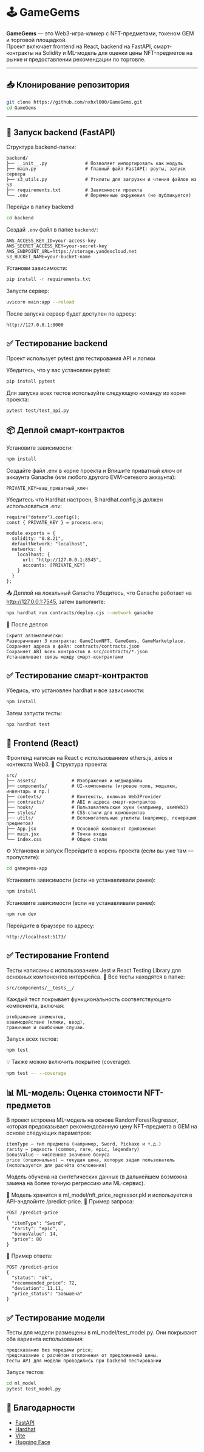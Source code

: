 # 🕹️ GameGems

**GameGems** — это Web3-игра-кликер с NFT-предметами, токеном GEM и торговой площадкой.  
Проект включает frontend на React, backend на FastAPI, смарт-контракты на Solidity и ML-модель для оценки цены NFT-предметов на рынке и предоставлении рекомендации по торговле.

---

## 📥 Клонирование репозитория

```bash
git clone https://github.com/nxhxl000/GameGems.git
cd GameGems
```

---

## 🚀 Запуск backend (FastAPI)

Структура backend-папки:
```
backend/
├── __init__.py              # Позволяет импортировать как модуль
├── main.py                  # Главный файл FastAPI: роуты, запуск сервера
├── s3_utils.py              # Утилиты для загрузки и чтения файлов из S3
├── requirements.txt         # Зависимости проекта
└── .env                     # Переменные окружения (не публикуется)
```


Перейди в папку backend
```bash
cd backend
```

Создай `.env` файл в папке `backend/`:

```env
AWS_ACCESS_KEY_ID=your-access-key
AWS_SECRET_ACCESS_KEY=your-secret-key
AWS_ENDPOINT_URL=https://storage.yandexcloud.net
S3_BUCKET_NAME=your-bucket-name
```

Установи зависимости:

```bash
pip install -r requirements.txt
```

Запусти сервер:

```bash
uvicorn main:app --reload
```

После запуска сервер будет доступен по адресу:
```
http://127.0.0.1:8000
```
## ✅ Тестирование backend

Проект использует pytest для тестирования API и логики

Убедитесь, что у вас установлен pytest:
```bash
pip install pytest
```

Для запуска всех тестов используйте следующую команду из корня проекта:

```bash
pytest test/test_api.py
```

## 📦 Деплой смарт-контрактов

Установите зависимости:
```bash
npm install
```
Создайте файл .env в корне проекта и Впишите приватный ключ от аккаунта Ganache (или любого другого EVM-сетевого аккаунта):
```
PRIVATE_KEY=ваш_приватный_ключ
```

Убедитесь что Hardhat настроен, В hardhat.config.js должен использоваться .env:

```
require("dotenv").config();
const { PRIVATE_KEY } = process.env;

module.exports = {
  solidity: "0.8.21",
  defaultNetwork: "localhost",
  networks: {
    localhost: {
      url: "http://127.0.0.1:8545",
      accounts: [PRIVATE_KEY]
    }
  }
};
```
📤 Деплой на локальный Ganache
  Убедитесь, что Ganache работает на http://127.0.0.1:7545, затем выполните:
```bash
npx hardhat run contracts/deploy.cjs --network ganache
```
📁 После деплоя
```
Скрипт автоматически:
Разворачивает 3 контракта: GameItemNFT, GameGems, GameMarketplace.
Сохраняет адреса в файл: contracts/contracts.json
Сохраняет ABI всех контрактов в src/contracts/*.json
Устанавливает связь между смарт-контрактами
```
## ✅ Тестирование смарт-контрактов
Убедись, что установлен hardhat и все зависимости:
```bash
npm install
```
Затем запусти тесты:
```bash
npx hardhat test
```

## 🧩 Frontend (React)
Фронтенд написан на React с использованием ethers.js, axios и контекста Web3.
📁 Структура проекта:
```
src/
├── assets/             # Изображения и медиафайлы
├── components/         # UI-компоненты (игровое поле, модалки, инвентарь и пр.)
├── contexts/           # Контексты, включая Web3Provider
├── contracts/          # ABI и адреса смарт-контрактов
├── hooks/              # Пользовательские хуки (например, useWeb3)
├── styles/             # CSS-стили для компонентов
├── utils/              # Вспомогательные утилиты (например, генерация предметов)
├── App.jsx             # Основной компонент приложения
├── main.jsx            # Точка входа
└── index.css           # Общие стили
```
⚙️ Установка и запуск
Перейдите в корень проекта (если вы уже там — пропустите):
```bash
cd gamegems-app
```
Установите зависимости (если не устанавливали ранее):
```bash
npm install
```
Установите зависимости (если не устанавливали ранее):
```bash
npm run dev
```
Перейдите в браузере по адресу:
```
http://localhost:5173/
```
## ✅ Тестирование Frontend 
Тесты написаны с использованием Jest и React Testing Library для основных компонентов интерфейса.
📁 Все тесты находятся в папке:
```
src/components/__tests__/
```
Каждый тест покрывает функциональность соответствующего компонента, включая:
```
отображение элементов,
взаимодействие (клики, ввод),
граничные и ошибочные случаи.
```
Запуск всех тестов:
```bash
npm test
```
💡 Также можно включить покрытие (coverage):
```bash
npm test -- --coverage
```
## 📊 ML-модель: Оценка стоимости NFT-предметов
В проект встроена ML-модель на основе RandomForestRegressor, которая предсказывает рекомендованную цену NFT-предмета в GEM на основе следующих параметров:
```
itemType — тип предмета (например, Sword, Pickaxe и т.д.)
rarity — редкость (common, rare, epic, legendary)
bonusValue — численное значение бонуса
price (опционально) — текущая цена, которую задал пользователь (используется для расчёта отклонения)
```
Модель обучена на синтетических данных (в дальнейшем возможна замена на более точную регрессию или ML-сервис).

📁 Модель хранится в ml_model/nft_price_regressor.pkl и используется в API-эндпойнте /predict-price.
🔬 Пример запроса:
```
POST /predict-price
{
  "itemType": "Sword",
  "rarity": "epic",
  "bonusValue": 14,
  "price": 80
}
```
🔁 Пример ответа:
```
POST /predict-price
{
  "status": "ok",
  "recommended_price": 72,
  "deviation": 11.11,
  "price_status": "завышена"
}
```
## ✅ Тестирование модели
Тесты для модели размещены в ml_model/test_model.py. Они покрывают оба варианта использования:
```
предсказание без передачи price;
предсказание с расчётом отклонения от предложенной цены.
Тесты API для модели проводились при backend тестировании 
```
Запуск тестов:
```bash
cd ml_model
pytest test_model.py
```

## 🤝 Благодарности

- [FastAPI](https://fastapi.tiangolo.com/)
- [Hardhat](https://hardhat.org/)
- [Vite](https://vitejs.dev/)
- [Hugging Face](https://huggingface.co/)



